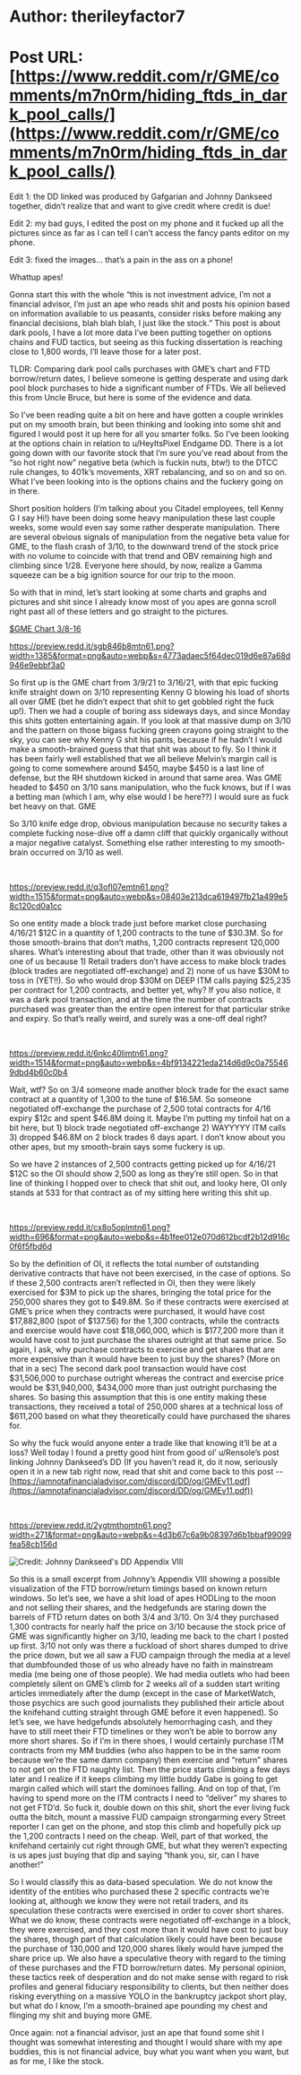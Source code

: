 # Author: therileyfactor7
# Post URL: [https://www.reddit.com/r/GME/comments/m7n0rm/hiding_ftds_in_dark_pool_calls/](https://www.reddit.com/r/GME/comments/m7n0rm/hiding_ftds_in_dark_pool_calls/)


Edit 1: the DD linked was produced by Gafgarian and Johnny Dankseed together, didn’t realize that and want to give credit where credit is due!

Edit 2: my bad guys, I edited the post on my phone and it fucked up all the pictures since as far as I can tell I can’t access the fancy pants editor on my phone.

Edit 3: fixed the images... that’s a pain in the ass on a phone!

Whattup apes!

Gonna start this with the whole “this is not investment advice, I’m not a financial advisor, I’m just an ape who reads shit and posts his opinion based on information available to us peasants, consider risks before making any financial decisions, blah blah blah, I just like the stock.” This post is about dark pools, I have a lot more data I’ve been putting together on options chains and FUD tactics, but seeing as this fucking dissertation is reaching close to 1,800 words, I’ll leave those for a later post.

TLDR: Comparing dark pool calls purchases with GME’s chart and FTD borrow/return dates, I believe someone is getting desperate and using dark pool block purchases to hide a significant number of FTDs. We all believed this from Uncle Bruce, but here is some of the evidence and data.

So I’ve been reading quite a bit on here and have gotten a couple wrinkles put on my smooth brain, but been thinking and looking into some shit and figured I would post it up here for all you smarter folks. So I’ve been looking at the options chain in relation to u/HeyItsPixel Endgame DD. There is a lot going down with our favorite stock that I’m sure you’ve read about from the “so hot right now” negative beta (which is fuckin nuts, btw!) to the DTCC rule changes, to 401k’s movements, XRT rebalancing, and so on and so on. What I’ve been looking into is the options chains and the fuckery going on in there.

Short position holders (I’m talking about you Citadel employees, tell Kenny G I say Hi!) have been doing some heavy manipulation these last couple weeks, some would even say some rather desperate manipulation. There are several obvious signals of manipulation from the negative beta value for GME, to the flash crash of 3/10, to the downward trend of the stock price with no volume to coincide with that trend and OBV remaining high and climbing since 1/28. Everyone here should, by now, realize a Gamma squeeze can be a big ignition source for our trip to the moon.

So with that in mind, let’s start looking at some charts and graphs and pictures and shit since I already know most of you apes are gonna scroll right past all of these letters and go straight to the pictures.

  
[$GME Chart 3/8-16](https://preview.redd.it/jwridmp87rn61.png?width=1385&format=png&auto=webp&s=3918ae691dcd5a1e61a547c38df62491166ad2f4) 

https://preview.redd.it/sgb846b8mtn61.png?width=1385&format=png&auto=webp&s=4773adaec5f64dec019d6e87a68d946e9ebbf3a0

So first up is the GME chart from 3/9/21 to 3/16/21, with that epic fucking knife straight down on 3/10 representing Kenny G blowing his load of shorts all over GME (bet he didn’t expect that shit to get gobbled right the fuck up!). Then we had a couple of boring ass sideways days, and since Monday this shits gotten entertaining again. If you look at that massive dump on 3/10 and the pattern on those bigass fucking green crayons going straight to the sky, you can see why Kenny G shit his pants, because if he hadn’t I would make a smooth-brained guess that that shit was about to fly. So I think it has been fairly well established that we all believe Melvin’s margin call is going to come somewhere around $450, maybe $450 is a last line of defense, but the RH shutdown kicked in around that same area. Was GME headed to $450 on 3/10 sans manipulation, who the fuck knows, but if I was a betting man (which I am, why else would I be here??) I would sure as fuck bet heavy on that. GME

So 3/10 knife edge drop, obvious manipulation because no security takes a complete fucking nose-dive off a damn cliff that quickly organically without a major negative catalyst. Something else rather interesting to my smooth-brain occurred on 3/10 as well.

&#x200B;

https://preview.redd.it/q3ofl07emtn61.png?width=1515&format=png&auto=webp&s=08403e213dca619497fb21a499e58c120cd0a1cc

So one entity made a block trade just before market close purchasing 4/16/21 $12C in a quantity of 1,200 contracts to the tune of $30.3M. So for those smooth-brains that don’t maths, 1,200 contracts represent 120,000 shares. What’s interesting about that trade, other than it was obviously not one of us because 1) Retail traders don’t have access to make block trades (block trades are negotiated off-exchange) and 2) none of us have $30M to toss in (YET!!). So who would drop $30M on DEEP ITM calls paying $25,235 per contract for 1,200 contracts, and better yet, why? If you also notice, it was a dark pool transaction, and at the time the number of contracts purchased was greater than the entire open interest for that particular strike and expiry. So that’s really weird, and surely was a one-off deal right?

&#x200B;

https://preview.redd.it/6nkc40limtn61.png?width=1514&format=png&auto=webp&s=4bf9134221eda214d6d9c0a755469dbd4b60c0b4

Wait, wtf? So on 3/4 someone made another block trade for the exact same contract at a quantity of 1,300 to the tune of $16.5M. So someone negotiated off-exchange the purchase of 2,500 total contracts for 4/16 expiry $12c and spent $46.8M doing it. Maybe I’m putting my tinfoil hat on a bit here, but 1) block trade negotiated off-exchange 2) WAYYYYY ITM calls 3) dropped $46.8M on 2 block trades 6 days apart. I don’t know about you other apes, but my smooth-brain says some fuckery is up.

So we have 2 instances of 2,500 contracts getting picked up for 4/16/21 $12C so the OI should show 2,500 as long as they’re still open. So in that line of thinking I hopped over to check that shit out, and looky here, OI only stands at 533 for that contract as of my sitting here writing this shit up.

&#x200B;

https://preview.redd.it/cx8o5oplmtn61.png?width=696&format=png&auto=webp&s=4b1fee012e070d612bcdf2b12d916c0f6f5fbd6d

So by the definition of OI, it reflects the total number of outstanding derivative contracts that have not been exercised, in the case of options. So if these 2,500 contracts aren’t reflected in OI, then they were likely exercised for $3M to pick up the shares, bringing the total price for the 250,000 shares they got to $49.8M. So if these contracts were exercised at GME’s price when they contracts were purchased, it would have cost $17,882,800 (spot of $137.56) for the 1,300 contracts, while the contracts and exercise would have cost $18,060,000, which is $177,200 more than it would have cost to just purchase the shares outright at that same price. So again, I ask, why purchase contracts to exercise and get shares that are more expensive than it would have been to just buy the shares? (More on that in a sec) The second dark pool transaction would have cost $31,506,000 to purchase outright whereas the contract and exercise price would be $31,940,000, $434,000 more than just outright purchasing the shares. So basing this assumption that this is one entity making these transactions, they received a total of 250,000 shares at a technical loss of $611,200 based on what they theoretically could have purchased the shares for.

So why the fuck would anyone enter a trade like that knowing it’ll be at a loss? Well today I found a pretty good hint from good ol’ u/Rensole’s post linking Johnny Dankseed’s DD (If you haven’t read it, do it now, seriously open it in a new tab right now, read that shit and come back to this post -- [https://iamnotafinancialadvisor.com/discord/DD/og/GMEv11.pdf](https://iamnotafinancialadvisor.com/discord/DD/og/GMEv11.pdf))

&#x200B;

https://preview.redd.it/2ygtmthomtn61.png?width=271&format=png&auto=webp&s=4d3b67c6a9b08397d6b1bbaf99099fea58cb156d

![Credit: Johnny Dankseed's DD Appendix VIII](https://preview.redd.it/uolgiko28rn61.png?width=271&format=png&auto=webp&s=2b2ac683806e2ab470f4aea5ac92506539af5037)

So this is a small excerpt from Johnny’s Appendix VIII showing a possible visualization of the FTD borrow/return timings based on known return windows. So let’s see, we have a shit load of apes HODLing to the moon and not selling their shares, and the hedgefunds are staring down the barrels of FTD return dates on both 3/4 and 3/10. On 3/4 they purchased 1,300 contracts for nearly half the price on 3/10 because the stock price of GME was significantly higher on 3/10, leading me back to the chart I posted up first. 3/10 not only was there a fuckload of short shares dumped to drive the price down, but we all saw a FUD campaign through the media at a level that dumbfounded those of us who already have no faith in mainstream media (me being one of those people). We had media outlets who had been completely silent on GME’s climb for 2 weeks all of a sudden start writing articles immediately after the dump (except in the case of MarketWatch, those psychics are such good journalists they published their article about the knifehand cutting straight through GME before it even happened). So let’s see, we have hedgefunds absolutely hemorrhaging cash, and they have to still meet their FTD timelines or they won’t be able to borrow any more short shares. So if I’m in there shoes, I would certainly purchase ITM contracts from my MM buddies (who also happen to be in the same room because we’re the same damn company) then exercise and “return” shares to not get on the FTD naughty list. Then the price starts climbing a few days later and I realize if it keeps climbing my little buddy Gabe is going to get margin called which will start the dominoes falling. And on top of that, I’m having to spend more on the ITM contracts I need to “deliver” my shares to not get FTD’d. So fuck it, double down on this shit, short the ever living fuck outta the bitch, mount a massive FUD campaign strongarming every Street reporter I can get on the phone, and stop this climb and hopefully pick up the 1,200 contracts I need on the cheap. Well, part of that worked, the knifehand certainly cut right through GME, but what they weren’t expecting is us apes just buying that dip and saying “thank you, sir, can I have another!”

So I would classify this as data-based speculation. We do not know the identity of the entities who purchased these 2 specific contracts we’re looking at, although we know they were not retail traders, and its speculation these contracts were exercised in order to cover short shares. What we do know, these contracts were negotiated off-exchange in a block, they were exercised, and they cost more than it would have cost to just buy the shares, though part of that calculation likely could have been because the purchase of 130,000 and 120,000 shares likely would have jumped the share price up. We also have a speculative theory with regard to the timing of these purchases and the FTD borrow/return dates. My personal opinion, these tactics reek of desperation and do not make sense with regard to risk profiles and general fiduciary responsibility to clients, but then neither does risking everything on a massive YOLO in the bankruptcy jackpot short play, but what do I know, I’m a smooth-brained ape pounding my chest and flinging my shit and buying more GME.

Once again: not a financial advisor, just an ape that found some shit I thought was somewhat interesting and thought I would share with my ape buddies, this is not financial advice, buy what you want when you want, but as for me, I like the stock.